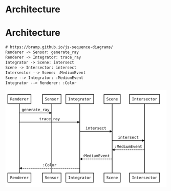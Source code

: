 # Architecture

# Architecture

```
# https://bramp.github.io/js-sequence-diagrams/
Renderer -> Sensor: generate_ray
Renderer -> Integrator: trace_ray
Integrator -> Scene: intersect
Scene -> Intersector: intersect
Intersector --> Scene: :MediumEvent
Scene --> Integrator: :MediumEvent
Integrator --> Renderer: :Color
```

![](sqd_rendering.svg)

